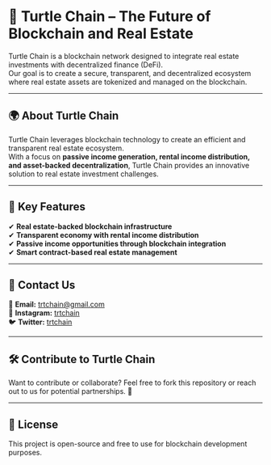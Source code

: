 # 🐢 Turtle Chain – The Future of Blockchain and Real Estate  

Turtle Chain is a blockchain network designed to integrate real estate investments with decentralized finance (DeFi).  
Our goal is to create a secure, transparent, and decentralized ecosystem where real estate assets are tokenized and managed on the blockchain.  

---

## 🌍 About Turtle Chain  
Turtle Chain leverages blockchain technology to create an efficient and transparent real estate ecosystem.  
With a focus on **passive income generation, rental income distribution, and asset-backed decentralization**, Turtle Chain provides an innovative solution to real estate investment challenges.  

---

## 🚀 Key Features  
✔ **Real estate-backed blockchain infrastructure**  
✔ **Transparent economy with rental income distribution**  
✔ **Passive income opportunities through blockchain integration**  
✔ **Smart contract-based real estate management**  

---

## 📢 Contact Us  
📧 **Email:** trtchain@gmail.com  
📱 **Instagram:** [trtchain](https://www.instagram.com/trtchain?igsh=MXhzYmgwbm81c215dw%3D%3D&utm_source=qr)  
🐦 **Twitter:** [trtchain](https://x.com/trtchain?s=21)  

---

## 🛠 Contribute to Turtle Chain  
Want to contribute or collaborate? Feel free to fork this repository or reach out to us for potential partnerships. 🚀  

---

## 📜 License  
This project is open-source and free to use for blockchain development purposes.  